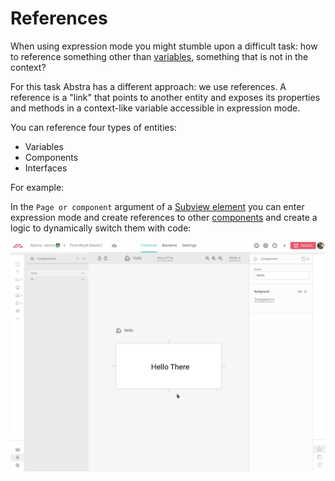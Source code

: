 # References

When using expression mode you might stumble upon a difficult task: how to reference something other than [variables](https://docs.abstra.app/docs/front-end/variables), something that is not in the context?

For this task Abstra has a different approach: we use references. A reference is a "link" that points to another entity and exposes its properties and methods in a context-like variable accessible in expression mode.

You can reference four types of entities:

* Variables
* Components
* Interfaces

For example:

In the `Page or component` argument of a [Subview element](../elements/subview.md) you can enter expression mode and create references to other [components](../components.md) and create a logic to dynamically switch them with code:

![](../../../.gitbook/assets/dynamic-int.gif)

